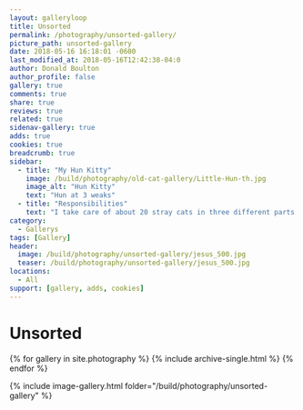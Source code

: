 ```yaml
---
layout: galleryloop
title: Unsorted
permalink: /photography/unsorted-gallery/
picture_path: unsorted-gallery
date: 2018-05-16 16:18:01 -0600
last_modified_at: 2018-05-16T12:42:38-04:0
author: Donald Boulton
author_profile: false
gallery: true
comments: true
share: true
reviews: true
related: true
sidenav-gallery: true
adds: true
cookies: true
breadcrumb: true
sidebar:
  - title: "My Hun Kitty"
    image: /build/photography/old-cat-gallery/Little-Hun-th.jpg
    image_alt: "Hun Kitty"
    text: "Hun at 3 weaks"
  - title: "Responsibilities"
    text: "I take care of about 20 stray cats in three different parts of OKC and any kitty that comes my way."
category:
  - Gallerys
tags: [Gallery]
header:
  image: /build/photography/unsorted-gallery/jesus_500.jpg
  teaser: /build/photography/unsorted-gallery/jesus_500.jpg
locations:
  - All
support: [gallery, adds, cookies]
---
```

# Unsorted

{% for gallery in site.photography %}
  {% include archive-single.html %}
{% endfor %}

{% include image-gallery.html folder="/build/photography/unsorted-gallery" %}

